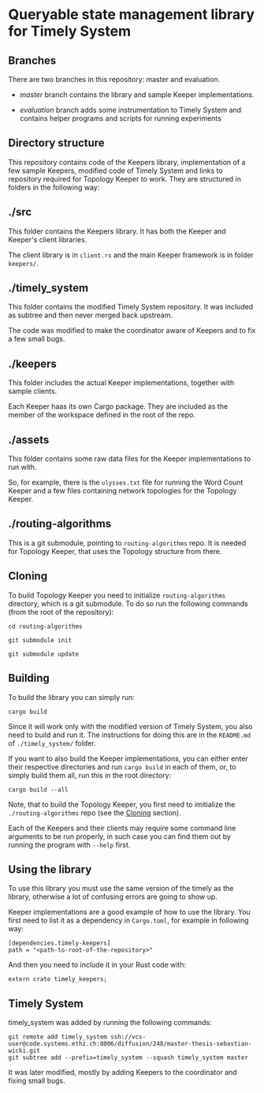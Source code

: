Queryable state management library for Timely System
====================================================

Branches
--------

There are two branches in this repository: master and evaluation.

* *master* branch contains the library and sample Keeper implementations.

* *evaluation* branch adds some instrumentation to Timely System and contains
 helper programs and scripts for running experiments


Directory structure
-------------------

This repository contains code of the Keepers library, implementation of a few
sample Keepers, modified code of Timely System and links to repository required
for Topology Keeper to work. They are structured in folders in the following
way:

## ./src

This folder contains the Keepers library. It has both the Keeper and Keeper's
client libraries.

The client library is in `client.rs` and the main Keeper framework is in folder
`keepers/`.

## ./timely_system

This folder contains the modified Timely System repository. It was included as
subtree and then never merged back upstream.

The code was modified to make the coordinator aware of Keepers and to fix a few
small bugs.

## ./keepers

This folder includes the actual Keeper implementations, together with sample clients.

Each Keeper haas its own Cargo package. They are included as the member of the
workspace defined in the root of the repo.

## ./assets

This folder contains some raw data files for the Keeper implementations to run with.

So, for example, there is the `ulysses.txt` file for running the Word Count
Keeper and a few files containing network topologies for the Topology Keeper.

## ./routing-algorithms

This is a git submodule, pointing to `routing-algorithms` repo. It is needed
for Topology Keeper, that uses the Topology structure from there.

Cloning
-------
To build Topology Keeper you need to initialize
`routing-algorithms` directory, which is a git submodule. To do so run the
following commands (from the root of the repository):
```
cd routing-algorithms

git submodule init

git submodule update
```

Building
--------

To build the library you can simply run:

```
cargo build
```

Since it will work only with the modified version of Timely System, you also
need to build and run it. The instructions for doing this are in the
`README.md` of `./timely_system/` folder.

If you want to also build the Keeper implementations, you can either enter
their respective directories and run `cargo build` in each of them, or, to
simply build them all, run this in the root directory:

```
cargo build --all
```

Note, that to build the Topology Keeper, you first need to imitialize the
`./routing-algorithms` repo (see the [Cloning](#Cloning) section).

Each of the Keepers and their clients may require some command line arguments
to be run properly, in such case you can find them out by running the program
with `--help` first.


Using the library
-----------------
To use this library you must use the same version of the timely as the
library, otherwise a lot of confusing errors are going to show up.

Keeper implementations are a good example of how to use the library. You first
need to list it as a dependency in `Cargo.toml`, for example in following way:

```
[dependencies.timely-keepers]
path = "<path-to-root-of-the-repository>"
```

And then you need to include it in your Rust code with:

```
extern crate timely_keepers;
```


Timely System
-------------
timely_system was added by running the following commands:
```
git remote add timely_system ssh://vcs-user@code.systems.ethz.ch:8006/diffusion/248/master-thesis-sebastian-wicki.git
git subtree add --prefix=timely_system --squash timely_system master
```

It was later modified, mostly by adding Keepers to the coordinator and fixing small bugs.
